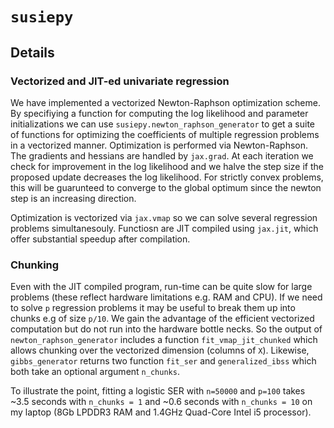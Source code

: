 # `susiepy`

## Details

### Vectorized and JIT-ed univariate regression

We have implemented a vectorized Newton-Raphson optimization scheme.
By specifiying a function for computing the log likelihood and parameter initializations
we can use `susiepy.newton_raphson_generator` to get a suite of functions for optimizing
the coefficients of multiple regression problems in a vectorized manner.
Optimization is performed via Newton-Raphson. The gradients and hessians are handled by `jax.grad`.
At each iteration we check for improvement in the log likelihood 
and we halve the step size if the proposed update decreases the log likelihood.
For strictly convex problems, this will be guarunteed to converge to the global optimum 
since the newton step is an increasing direction. 

Optimization is vectorized via `jax.vmap` so we can solve several regression problems simultanesouly. 
Functiosn are JIT compiled using `jax.jit`, which offer substantial speedup after compilation.

### Chunking

Even with the JIT compiled program, run-time can be quite slow for large problems (these reflect hardware limitations e.g. RAM and CPU). If we need to solve `p` regression problems it may be useful to break them up into chunks e.g of size `p/10`. We gain the advantage of the efficient vectorized computation but do not run into the hardware bottle necks. So the output of `newton_raphson_generator` includes a function `fit_vmap_jit_chunked` which allows chunking over the vectorized dimension (columns of `X`). Likewise, `gibbs_generator` returns two function `fit_ser` and `generalized_ibss` which both take an optional argument `n_chunks`.

To illustrate the point, fitting a logistic SER with `n=50000` and `p=100` takes ~3.5 seconds with `n_chunks = 1` and ~0.6 seconds with `n_chunks = 10` on my laptop (8Gb LPDDR3 RAM and 1.4GHz Quad-Core Intel i5 processor).